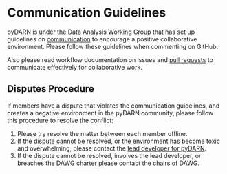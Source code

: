 # Communication Guidelines

pyDARN is under the Data Analysis Working Group that has set up guidelines on [communication](https://superdarn.github.io/dawg/documents/communication-guidelines/) to encourage a positive collaborative environment.
Please follow these guidelines when commenting on GitHub. 

Also please read workflow documentation on issues and [pull requests](dev/PR.md) to communicate effectively for collaborative work.

## Disputes Procedure

If members have a dispute that violates the communication guidelines, and creates a negative environment in the pyDARN community, please follow this procedure to resolve the conflict:
1. Please try resolve the matter between each member offline.
2. If the dispute cannot be resolved, or the environment has become toxic and overwhelming, please contact the [lead developer for pyDARN](marina.t.schmidt@gmail.com).
3. If the dispute cannot be resolved, involves the lead developer, or breaches the [DAWG charter](https://superdarn.github.io/dawg/reports/202009/charter-update) please contact the chairs of DAWG.

